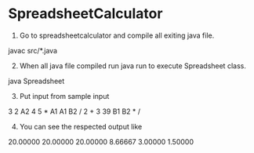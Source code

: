# SpreadsheetCalculator

1) Go to spreadsheetcalculator and compile all exiting java file.
  
  javac src/*.java

2) When all java file compiled run java run to execute Spreadsheet class.
 
 java Spreadsheet
 
3) Put input from sample input

3 2
A2
4 5 *
A1
A1 B2 / 2 +
3
39 B1 B2 * /

4) You can see the respected output like

20.00000
20.00000
20.00000
8.66667
3.00000
1.50000
